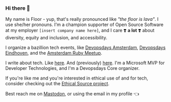 ### Hi there 👋

My name is Floor - yup, that's really pronounced like *"the floor is lava"*. I use she/her pronouns. I'm a champion supporter of Open Source Software at my employer `[insert company name here]`, and I care ❣️ **a lot** ❣️ about diversity, equity and inclusion, and accessibility. 

I organize a bazillion tech events, like [Devopsdays Amsterdam](https://devopsdays.org/events/2023-amsterdam/welcome/), [Devopsdays Eindhoven](https://devopsdays.org/events/2022-eindhoven/welcome/), and the [Amsterdam Ruby Meetup](https://www.meetup.com/Amsterdam-rb/).

I write about tech. Like [here](https://dev.to/floord). And (previously) [here](https://medium.com/@floriendrees). I'm a Microsoft MVP for Developer Technologies, and I'm a Devopsdays Core organizer.

If you're like me and you're interested in ethical use of and for tech, consider checking out the [Ethical Source project](https://ethicalsource.dev/).

Best reach me on [Mastodon](https://hachyderm.io/@floord), or using the email in my profile 👈 
